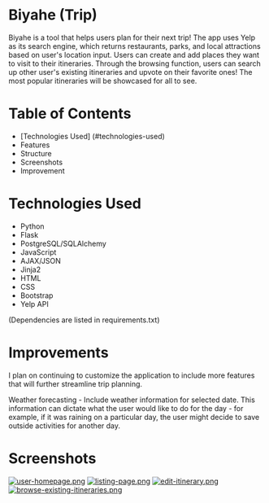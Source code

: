 # Biyahe (Trip)

Biyahe is a tool that helps users plan for their next trip! The app uses Yelp as its search engine, which returns restaurants, parks, and local attractions based on user's location input. Users can create and add places they want to visit to their itineraries. Through the browsing function, users can search up other user's existing itineraries and upvote on their favorite ones! The most popular itineraries will be showcased for all to see. 

# Table of Contents
 - [Technologies Used] (#technologies-used)
 - Features
 - Structure
 - Screenshots
 - Improvement

 # Technologies Used
- Python
- Flask
- PostgreSQL/SQLAlchemy
- JavaScript
- AJAX/JSON
- Jinja2
- HTML
- CSS
- Bootstrap
- Yelp API

(Dependencies are listed in requirements.txt)

# Improvements
I plan on continuing to customize the application to include more features that will further streamline trip planning. 

Weather forecasting - Include weather information for selected date. This information can dictate what the user would like to do for the day - for example, if it was raining on a particular day, the user might decide to save outside activities for another day.

# Screenshots
[![user-homepage.png](https://i.postimg.cc/hvjMKCGT/user-homepage.png)](https://postimg.cc/1nkDHrw3)
[![listing-page.png](https://i.postimg.cc/0jBnjp63/listing-page.png)](https://postimg.cc/K3tBs3Dr)
[![edit-itinerary.png](https://i.postimg.cc/vBX3FRGG/edit-itinerary.png)](https://postimg.cc/wyyhLGtr)
[![browse-existing-itineraries.png](https://i.postimg.cc/ZqmSNYnF/browse-existing-itineraries.png)](https://postimg.cc/68MgJXdy)